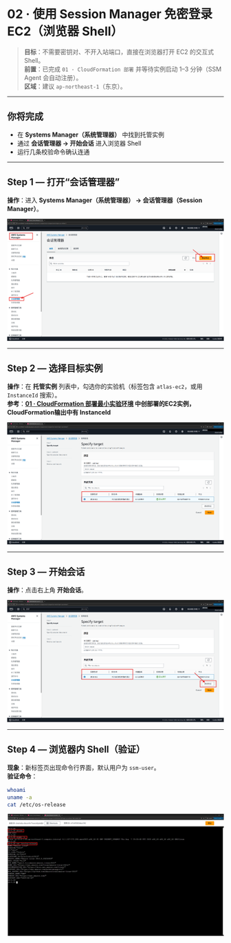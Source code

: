 # 02 · 使用 Session Manager 免密登录 EC2（浏览器 Shell）

> **目标**：不需要密钥对、不开入站端口，直接在浏览器打开 EC2 的交互式 Shell。  
> **前置**：已完成 `01 · CloudFormation 部署` 并等待实例启动 1–3 分钟（SSM Agent 会自动注册）。  
> **区域**：建议 `ap-northeast-1`（东京）。

---
## 你将完成
- 在 **Systems Manager（系统管理器）** 中找到托管实例  
- 通过 **会话管理器 → 开始会话** 进入浏览器 Shell  
- 运行几条校验命令确认连通

---
## Step 1 — 打开“会话管理器”
**操作**：进入 **Systems Manager（系统管理器） → 会话管理器（Session Manager）**。  

![01 — 会话管理器首页](./img/02_ssm_session/01.png)  

---
## Step 2 — 选择目标实例
**操作**：在 **托管实例** 列表中，勾选你的实验机（标签包含 `atlas-ec2`，或用 `InstanceId` 搜索）。  
**参考**：**[01 · CloudFormation 部署最小实验环境](./01_cfn_deploy.md) 中创部署的EC2实例，CloudFormation输出中有 InstanceId**  

![02 — 选择托管实例](./img/02_ssm_session/02_select_instance.png)  

---
## Step 3 — 开始会话
**操作**：点击右上角 **开始会话**。  

![03 — 点击“开始会话”](./img/02_ssm_session/03_click_start_session.png)  

---
## Step 4 — 浏览器内 Shell（验证）
**现象**：新标签页出现命令行界面，默认用户为 `ssm-user`。  
**验证命令**：

```bash
whoami
uname -a
cat /etc/os-release
```

![04 — 浏览器 Shell 界面](./img/02_ssm_session/04_browser_shell.png)  